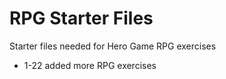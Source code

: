 # RPG Starter Files

Starter files needed for Hero Game RPG exercises
- 1-22 added more RPG exercises


